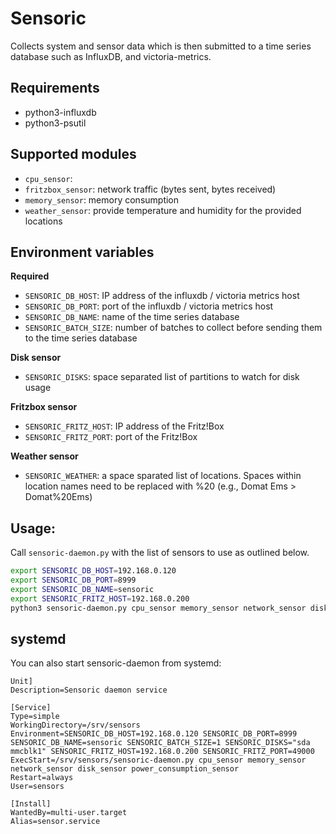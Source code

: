 # Sensoric

Collects system and sensor data which is then submitted to a time series database such as InfluxDB, and victoria-metrics.

## Requirements
- python3-influxdb
- python3-psutil


## Supported modules

- `cpu_sensor`: 
- `fritzbox_sensor`: network traffic (bytes sent, bytes received)
- `memory_sensor`: memory consumption
- `weather_sensor`: provide temperature and humidity for the provided locations

## Environment variables

**Required**
- `SENSORIC_DB_HOST`: IP address of the influxdb / victoria metrics host
- `SENSORIC_DB_PORT`: port of the influxdb / victoria metrics host
- `SENSORIC_DB_NAME`: name of the time series database
- `SENSORIC_BATCH_SIZE`: number of batches to collect before sending them to the time series database

**Disk sensor**
- `SENSORIC_DISKS`: space separated list of partitions to watch for disk usage

**Fritzbox sensor**
- `SENSORIC_FRITZ_HOST`: IP address of the Fritz!Box
- `SENSORIC_FRITZ_PORT`: port of the Fritz!Box

**Weather sensor**
- `SENSORIC_WEATHER`: a space sparated list of locations. Spaces within location names need to be replaced with %20 (e.g., Domat Ems > Domat%20Ems)


## Usage:

Call `sensoric-daemon.py` with the list of sensors to use as outlined below.

```bash
export SENSORIC_DB_HOST=192.168.0.120
export SENSORIC_DB_PORT=8999
export SENSORIC_DB_NAME=sensoric
export SENSORIC_FRITZ_HOST=192.168.0.200
python3 sensoric-daemon.py cpu_sensor memory_sensor network_sensor disk_sensor fritzbox_sensor
``` 


## systemd

You can also start sensoric-daemon from systemd:

```systemd
Unit]
Description=Sensoric daemon service

[Service]
Type=simple
WorkingDirectory=/srv/sensors
Environment=SENSORIC_DB_HOST=192.168.0.120 SENSORIC_DB_PORT=8999 SENSORIC_DB_NAME=sensoric SENSORIC_BATCH_SIZE=1 SENSORIC_DISKS="sda mmcblk1" SENSORIC_FRITZ_HOST=192.168.0.200 SENSORIC_FRITZ_PORT=49000
ExecStart=/srv/sensors/sensoric-daemon.py cpu_sensor memory_sensor network_sensor disk_sensor power_consumption_sensor
Restart=always
User=sensors

[Install]
WantedBy=multi-user.target
Alias=sensor.service
```
